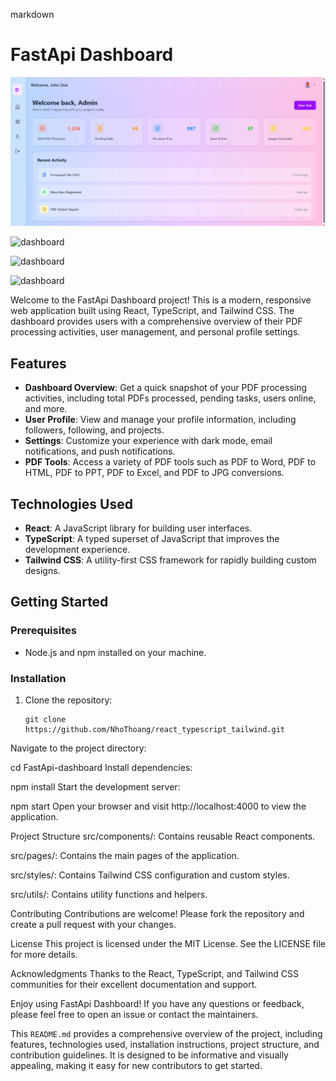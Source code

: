 markdown

# FastApi Dashboard

![dashboard](./Picture/dasboard.png)


![dashboard](https://github.com/NhoThoang/react_typescript_tailwind/tree/main/Picture/Home.png)


![dashboard](https://github.com/NhoThoang/react_typescript_tailwind/tree/main/Picture/profile.png)


![dashboard](https://github.com/NhoThoang/react_typescript_tailwind/tree/main/Picture/setting.png)



Welcome to the FastApi Dashboard project! This is a modern, responsive web application built using React, TypeScript, and Tailwind CSS. The dashboard provides users with a comprehensive overview of their PDF processing activities, user management, and personal profile settings.

## Features

- **Dashboard Overview**: Get a quick snapshot of your PDF processing activities, including total PDFs processed, pending tasks, users online, and more.
- **User Profile**: View and manage your profile information, including followers, following, and projects.
- **Settings**: Customize your experience with dark mode, email notifications, and push notifications.
- **PDF Tools**: Access a variety of PDF tools such as PDF to Word, PDF to HTML, PDF to PPT, PDF to Excel, and PDF to JPG conversions.

## Technologies Used

- **React**: A JavaScript library for building user interfaces.
- **TypeScript**: A typed superset of JavaScript that improves the development experience.
- **Tailwind CSS**: A utility-first CSS framework for rapidly building custom designs.

## Getting Started

### Prerequisites

- Node.js and npm installed on your machine.

### Installation

1. Clone the repository:
   ```
   git clone https://github.com/NhoThoang/react_typescript_tailwind.git
Navigate to the project directory:



cd FastApi-dashboard
Install dependencies:



npm install
Start the development server:



npm start
Open your browser and visit http://localhost:4000 to view the application.

Project Structure
src/components/: Contains reusable React components.

src/pages/: Contains the main pages of the application.

src/styles/: Contains Tailwind CSS configuration and custom styles.

src/utils/: Contains utility functions and helpers.

Contributing
Contributions are welcome! Please fork the repository and create a pull request with your changes.

License
This project is licensed under the MIT License. See the LICENSE file for more details.

Acknowledgments
Thanks to the React, TypeScript, and Tailwind CSS communities for their excellent documentation and support.

Enjoy using FastApi Dashboard! If you have any questions or feedback, please feel free to open an issue or contact the maintainers.



This `README.md` provides a comprehensive overview of the project, including features, technologies used, installation instructions, project structure, and contribution guidelines. It is designed to be informative and visually appealing, making it easy for new contributors to get started.
